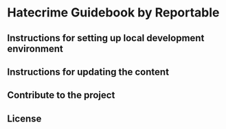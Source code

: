 # Hatecrime Guidebook by Reportable

## Instructions for setting up local development environment

## Instructions for updating the content

## Contribute to the project

## License

